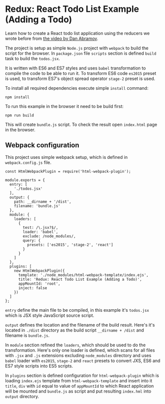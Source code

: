 # Redux: React Todo List Example (Adding a Todo)
Learn how to create a React todo list application using the reducers we wrote before from [the video by Dan Abramov](https://egghead.io/lessons/javascript-redux-react-todo-list-example-adding-a-todo).

The project is setup as simple `Node.js` project with `webpack` to build the script for the browser. In `package.json` file `scripts` section is defined `build` task to build the `todos.jsx`. 

It is written with ES6 and ES7 styles and uses `babel` transformation to compile the code to be able to run it. To transform ES6 code `es2015` preset is used, to transform ES7's object spread operator `stage-2` preset is used.

To install all required dependencies execute simple `install` command:

	npm install
	
To run this example in the browser it need to be build first:
	
	npm run build

This will create `bundle.js` script. To check the result open `index.html` page in the browser.

## Webpack configuration
This project uses simple webpack setup, which is defined in `webpack.config.js` file.

	const HtmlWebpackPlugin = require('html-webpack-plugin');

	module.exports = {
	  entry: [
	    './todos.jsx'
	  ],
	  output: {
	    path: __dirname + '/dist',
	    filename: 'bundle.js'
	  },
	  module: {
	    loaders: [
	      {
	        test: /\.jsx?$/,
	        loader: 'babel',
	        exclude: /node_modules/,
	        query: {
	          presets: ['es2015', 'stage-2', 'react']
	        }
	      }
	    ]
	  }, 
	  plugins: [
	    new HtmlWebpackPlugin({
	      template: './node_modules/html-webpack-template/index.ejs',
	      title: 'Redux: React Todo List Example (Adding a Todo)',
	      appMountId: 'root',
	      inject: false
	    })
	  ]
	};

`entry` define the main file to be compiled, in this example it's `todos.jsx` which is JSX style JavaScript source script.

`output` defines the location and the filename of the build result. Here's it's located in `./dist` directory as the build script `__dirname + /dist` and filename is `bundle.js`.

In `module` section refined the `loaders`, which should be used to do the transformation. Here's only one loader is defined, which scans for all files with `.jsx` and `.js` extensions excluding `node_modules` directory and uses `babel` loader with `es2015`, `stage-2` and `react` presets to convert JXS, ES6 and ES7 style scripts into ES5 scripts.

In `plugins` section is defined configuration for `html-webpack-plugin` which is loading `index.ejs` template from `html-webpack-template` and insert into it `title`, `div` with `id` equal to value of `appMountId` to which React application will be mounted and `bundle.js` as script and put resulting `index.hml` into `output` directory.